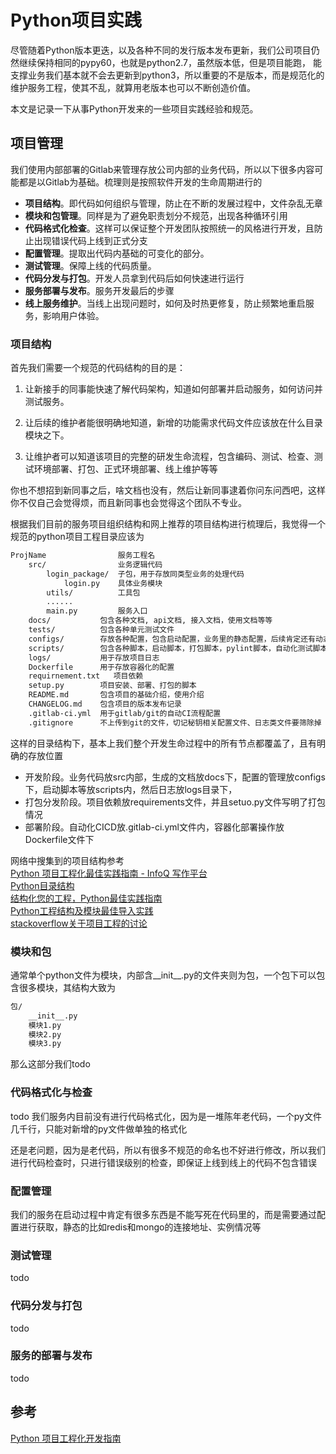 # Python项目实践
尽管随着Python版本更迭，以及各种不同的发行版本发布更新，我们公司项目仍然继续保持相同的pypy60，也就是python2.7，虽然版本低，但是项目能跑，
能支撑业务我们基本就不会去更新到python3，所以重要的不是版本，而是规范化的维护服务工程，使其不乱，就算用老版本也可以不断创造价值。

本文是记录一下从事Python开发来的一些项目实践经验和规范。

## 项目管理
我们使用内部部署的Gitlab来管理存放公司内部的业务代码，所以以下很多内容可能都是以Gitlab为基础。梳理则是按照软件开发的生命周期进行的
- **项目结构**。即代码如何组织与管理，防止在不断的发展过程中，文件杂乱无章
- **模块和包管理**。同样是为了避免职责划分不规范，出现各种循环引用
- **代码格式化检查**。这样可以保证整个开发团队按照统一的风格进行开发，且防止出现错误代码上线到正式分支
- **配置管理**。提取出代码内基础的可变化的部分。
- **测试管理**。保障上线的代码质量。
- **代码分发与打包**。开发人员拿到代码后如何快速进行运行
- **服务部署与发布**。服务开发最后的步骤
- **线上服务维护**。当线上出现问题时，如何及时热更修复，防止频繁地重启服务，影响用户体验。

### 项目结构
首先我们需要一个规范的代码结构的目的是：

1. 让新接手的同事能快速了解代码架构，知道如何部署并启动服务，如何访问并测试服务。  

2. 让后续的维护者能很明确地知道，新增的功能需求代码文件应该放在什么目录模块之下。

3. 让维护者可以知道该项目的完整的研发生命流程，包含编码、测试、检查、测试环境部署、打包、正式环境部署、线上维护等等

你也不想招到新同事之后，啥文档也没有，然后让新同事逮着你问东问西吧，这样你不仅自己会觉得烦，而且新同事也会觉得这个团队不专业。

根据我们目前的服务项目组织结构和网上推荐的项目结构进行梳理后，我觉得一个规范的python项目工程目录应该为   
```markdown
ProjName                服务工程名
    src/                业务逻辑代码  
        login_package/  子包，用于存放同类型业务的处理代码
            login.py    具体业务模块
        utils/          工具包
        ......
        main.py         服务入口
    docs/           包含各种文档, api文档, 接入文档，使用文档等等
    tests/          包含各种单元测试文件
    configs/        存放各种配置，包含启动配置，业务里的静态配置，后续肯定还有动态配置，需要放在src里
    scripts/        包含各种脚本，启动脚本，打包脚本，pylint脚本，自动化测试脚本，makefile等
    logs/           用于存放项目日志
    Dockerfile      用于存放容器化的配置
    requirnement.txt   项目依赖 
    setup.py        项目安装、部署、打包的脚本
    README.md       包含项目的基础介绍，使用介绍
    CHANGELOG.md    包含项目的版本发布记录
    .gitlab-ci.yml  用于gitlab/git的自动CI流程配置
    .gitignore      不上传到git的文件，切记秘钥相关配置文件、日志类文件要筛除掉
```
这样的目录结构下，基本上我们整个开发生命过程中的所有节点都覆盖了，且有明确的存放位置
- 开发阶段。业务代码放src内部，生成的文档放docs下，配置的管理放configs下，启动脚本等放scripts内，然后日志放logs目录下，
- 打包分发阶段。项目依赖放requirements文件，并且setuo.py文件写明了打包情况
- 部署阶段。自动化CICD放.gitlab-ci.yml文件内，容器化部署操作放Dockerfile文件下

网络中搜集到的项目结构参考  
[Python 项目工程化最佳实践指南 - InfoQ 写作平台](https://xie.infoq.cn/article/0a599a0944a7eac39a96c5594)  
[Python目录结构](https://blog.csdn.net/qq_24224067/article/details/103187864)  
[结构化您的工程，Python最佳实践指南](https://pythonguidecn.readthedocs.io/zh/latest/writing/structure.html)  
[Python工程结构及模块最佳导入实践](https://www.cnblogs.com/harrymore/p/15989783.html)  
[stackoverflow关于项目工程的讨论](https://stackoverflow.com/questions/193161/what-is-the-best-project-structure-for-a-python-application)  


### 模块和包
通常单个python文件为模块，内部含__init__.py的文件夹则为包，一个包下可以包含很多模块，其结构大致为  
```markdown
包/   
    __init__.py     
    模块1.py      
    模块2.py      
    模块3.py
```
那么这部分我们todo

### 代码格式化与检查
todo
我们服务内目前没有进行代码格式化，因为是一堆陈年老代码，一个py文件几千行，只能对新增的py文件做单独的格式化


还是老问题，因为是老代码，所以有很多不规范的命名也不好进行修改，所以我们进行代码检查时，只进行错误级别的检查，即保证上线到线上的代码不包含错误


### 配置管理
我们的服务在启动过程中肯定有很多东西是不能写死在代码里的，而是需要通过配置进行获取，静态的比如redis和mongo的连接地址、实例情况等


### 测试管理
todo


### 代码分发与打包
todo

### 服务的部署与发布
todo


## 参考
[Python 项目工程化开发指南](https://pyloong.github.io/pythonic-project-guidelines/guidelines/project_management/project_structure/)



